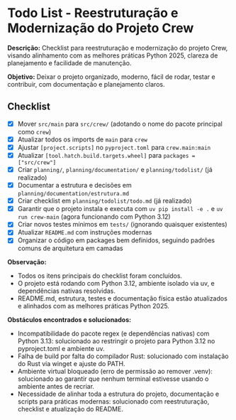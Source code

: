 # Todo List - Reestruturação e Modernização do Projeto Crew

**Descrição:**
Checklist para reestruturação e modernização do projeto Crew, visando alinhamento com as melhores práticas Python 2025, clareza de planejamento e facilidade de manutenção.

**Objetivo:**
Deixar o projeto organizado, moderno, fácil de rodar, testar e contribuir, com documentação e planejamento claros.

## Checklist

- [x] Mover `src/main` para `src/crew/` (adotando o nome do pacote principal como `crew`)
- [x] Atualizar todos os imports de `main` para `crew`
- [x] Ajustar `[project.scripts]` no `pyproject.toml` para `crew.main:main`
- [x] Atualizar `[tool.hatch.build.targets.wheel]` para `packages = ["src/crew"]`
- [x] Criar `planning/`, `planning/documentation/` e `planning/todolist/` (já realizado)
- [x] Documentar a estrutura e decisões em `planning/documentation/estrutura.md`
- [x] Criar checklist em `planning/todolist/todo.md` (já realizado)
- [x] Garantir que o projeto instala e executa com `uv pip install -e .` e `uv run crew-main` (agora funcionando com Python 3.12)
- [x] Criar novos testes mínimos em `tests/` (ignorando quaisquer existentes)
- [x] Atualizar `README.md` com instruções modernas
- [x] Organizar o código em packages bem definidos, seguindo padrões comuns de arquitetura em camadas

**Observação:**

- Todos os itens principais do checklist foram concluídos.
- O projeto está rodando com Python 3.12, ambiente isolado via uv, e dependências nativas resolvidas.
- README.md, estrutura, testes e documentação física estão atualizados e alinhados com as melhores práticas Python 2025.

**Obstáculos encontrados e solucionados:**
- Incompatibilidade do pacote regex (e dependências nativas) com Python 3.13: solucionado ao restringir o projeto para Python 3.12 no pyproject.toml e ambiente uv.
- Falha de build por falta do compilador Rust: solucionado com instalação do Rust via winget e ajuste do PATH.
- Ambiente virtual bloqueado (erro de permissão ao remover .venv): solucionado ao garantir que nenhum terminal estivesse usando o ambiente antes de recriar.
- Necessidade de alinhar toda a estrutura do projeto, documentação e scripts para práticas modernas: solucionado com reestruturação, checklist e atualização do README.
